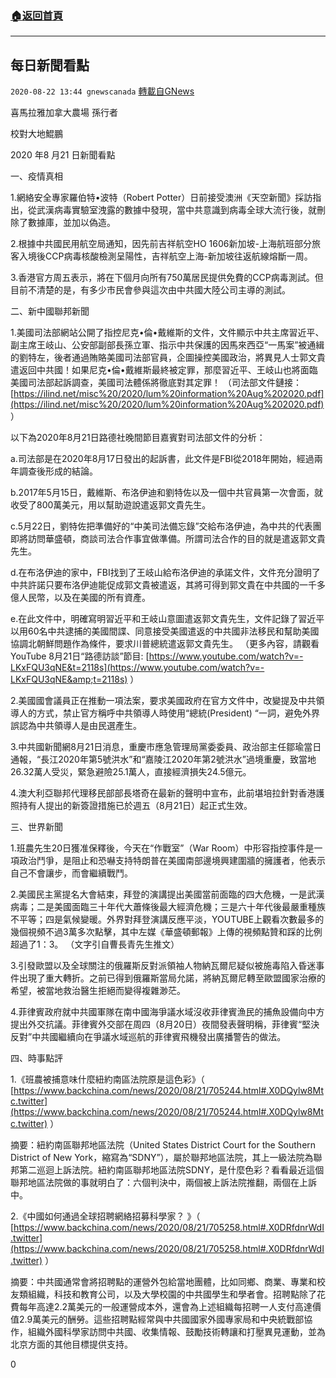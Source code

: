 ###  [:house:返回首頁](https://github.com/ourhimalayas/txt)
---

## 每日新聞看點
`2020-08-22 13:44 gnewscanada` [轉載自GNews](https://gnews.org/zh-hant/312151/)

喜馬拉雅加拿大農場 孫行者

校對大地鯤鵬

2020 年8 月21 日新聞看點

一、疫情真相

1.網絡安全專家羅伯特•波特（Robert Potter）日前接受澳洲《天空新聞》採訪指出，從武漢病毒實驗室洩露的數據中發現，當中共意識到病毒全球大流行後，就刪除了數據庫，並加以偽造。

2.根據中共國民用航空局通知，因先前吉祥航空HO 1606新加坡-上海航班部分旅客入境後CCP病毒核酸檢測呈陽性，吉祥航空上海-新加坡往返航線熔斷一周。

3.香港官方周五表示，將在下個月向所有750萬居民提供免費的CCP病毒測試。但目前不清楚的是，有多少市民會參與這次由中共國大陸公司主導的測試。

二、新中國聯邦新聞

1.美國司法部網站公開了指控尼克•倫•戴維斯的文件，文件顯示中共主席習近平、副主席王岐山、公安部副部長孫立軍、指示中共保護的因馬來西亞“一馬案”被通緝的劉特左，後者通過賄賂美國司法部官員，企圖操控美國政治，將異見人士郭文貴遣返回中共國！如果尼克•倫•戴維斯最終被定罪，那麼習近平、王岐山也將面臨美國司法部起訴調查，美國司法體係將徹底對其定罪！ （司法部文件鏈接： [https://ilind.net/misc%20/2020/lum%20information%20Aug%202020.pdf](https://ilind.net/misc%20/2020/lum%20information%20Aug%202020.pdf) ）

以下為2020年8月21日路德社晚間節目嘉賓對司法部文件的分析：

a.司法部是在2020年8月17日發出的起訴書，此文件是FBI從2018年開始，經過兩年調查後形成的結論。

b.2017年5月15日，戴維斯、布洛伊迪和劉特佐以及一個中共官員第一次會面，就收受了800萬美元，用以幫助遊說遣返郭文貴先生。

c.5月22日，劉特佐把準備好的“中美司法備忘錄”交給布洛伊迪，為中共的代表團即將訪問華盛頓，商談司法合作事宜做準備。所謂司法合作的目的就是遣返郭文貴先生。

d.在布洛伊迪的家中，FBI找到了王岐山給布洛伊迪的承諾文件，文件充分證明了中共許諾只要布洛伊迪能促成郭文貴被遣返，其將可得到郭文貴在中共國的一千多億人民幣，以及在美國的所有資產。

e.在此文件中，明確寫明習近平和王岐山意圖遣返郭文貴先生，文件記錄了習近平以用60名中共逮捕的美國間諜、同意接受美國遣返的中共國非法移民和幫助美國協調北朝鮮問題作為條件，要求川普總統遣返郭文貴先生。 （更多內容，請觀看YouTube 8月21日“路德訪談”節目: [https://www.youtube.com/watch?v=-LKxFQU3qNE&t=2118s](https://www.youtube.com/watch?v=-LKxFQU3qNE&amp;t=2118s) ）

2.美國國會議員正在推動一項法案，要求美國政府在官方文件中，改變提及中共領導人的方式，禁止官方稱呼中共領導人時使用“總統(President) “一詞，避免外界誤認為中共領導人是由民選產生。

3.中共國新聞網8月21日消息，重慶市應急管理局黨委委員、政治部主任鄒瑜當日通報，“長江2020年第5號洪水”和“嘉陵江2020年第2號洪水”過境重慶，致當地26.32萬人受災，緊急避險25.1萬人，直接經濟損失24.5億元。

4.澳大利亞聯邦代理移民部部長塔奇在最新的聲明中宣布，此前堪培拉針對香港護照持有人提出的新簽證措施已於週五（8月21日）起正式生效。

三、世界新聞

1.班農先生20日獲准保釋後，今天在“作戰室”（War Room）中形容指控事件是一項政治鬥爭，是阻止和恐嚇支持特朗普在美國南部邊境興建圍牆的擁護者，他表示自己不會讓步，而會繼續戰鬥。

2.美國民主黨提名大會結束，拜登的演講提出美國當前面臨的四大危機，一是武漢病毒；二是美國面臨三十年代大蕭條後最大經濟危機；三是六十年代後最嚴重種族不平等；四是氣候變暖。外界對拜登演講反應平淡，YOUTUBE上觀看次數最多的幾個視頻不過3萬多次點擊，其中左媒《華盛頓郵報》上傳的視頻點贊和踩的比例超過了1：3。 （文字引自曹長青先生推文）

3.引發歐盟以及全球關注的俄羅斯反對派領袖人物納瓦爾尼疑似被施毒陷入昏迷事件出現了重大轉折。之前已得到俄羅斯當局允諾，將納瓦爾尼轉至歐盟國家治療的希望，被當地救治醫生拒絕而變得複雜渺茫。

4.菲律賓政府就中共國軍隊在南中國海爭議水域沒收菲律賓漁民的捕魚設備向中方提出外交抗議。菲律賓外交部在周四（8月20日）夜間發表聲明稱，菲律賓“堅決反對”中共國繼續向在爭議水域巡航的菲律賓飛機發出廣播警告的做法。

四、時事點評

1.《班農被捕意味什麼紐約南區法院原是這色彩》（ [https://www.backchina.com/news/2020/08/21/705244.html#.X0DQylw8Mtc.twitter](https://www.backchina.com/news/2020/08/21/705244.html#.X0DQylw8Mtc.twitter) ）

摘要：紐約南區聯邦地區法院（United States District Court for the Southern District of New York，縮寫為“SDNY”），屬於聯邦地區法院，其上一級法院為聯邦第二巡迴上訴法院。紐約南區聯邦地區法院SDNY，是什麼色彩？看看最近這個聯邦地區法院做的事就明白了：六個判決中，兩個被上訴法院推翻，兩個在上訴中。

2.《中國如何通過全球招聘網絡招募科學家？ 》（ [https://www.backchina.com/news/2020/08/21/705258.html#.X0DRfdnrWdI.twitter](https://www.backchina.com/news/2020/08/21/705258.html#.X0DRfdnrWdI.twitter) ）

摘要：中共國通常會將招聘點的運營外包給當地團體，比如同鄉、商業、專業和校友類組織，科技和教育公司，以及大學校園的中共國學生和學者會。招聘點除了花費每年高達2.2萬美元的一般運營成本外，還會為上述組織每招聘一人支付高達價值2.9萬美元的酬勞。這些招聘點經常與中共國國家外國專家局和中央統戰部協作，組織外國科學家訪問中共國、收集情報、鼓勵技術轉讓和打壓異見運動，並為北京方面的其他目標提供支持。

0
